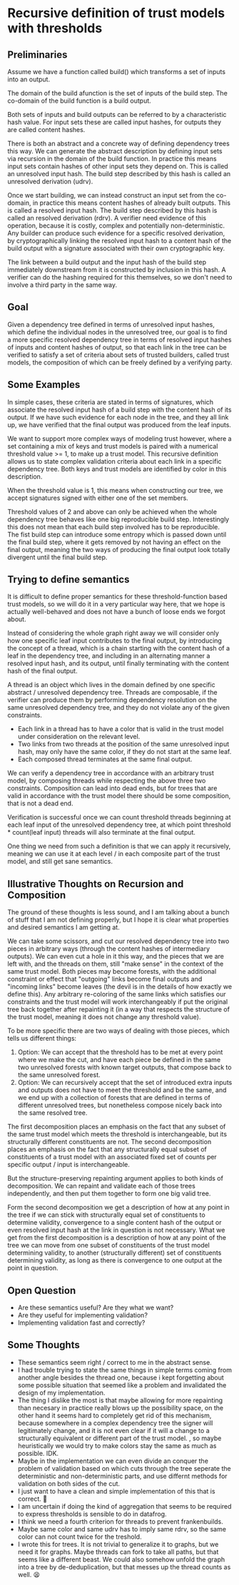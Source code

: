 # Recursive definition of trust models with thresholds


## Preliminaries

Assume we have a function called build() which transforms a set of inputs into an output.

The domain of the build afunction is the set of inputs of the build step.
The co-domain of the build function is a build output.

Both sets of inputs and build outputs can be referred to by a characteristic hash value.
For input sets these are called input hashes, for outputs they are called content hashes.

There is both an abstract and a concrete way of defining dependency trees this way.
We can generate the abstract description by defining input sets via recursion in the domain of the build function.
In practice this means input sets contain hashes of other input sets they depend on.
This is called an unresolved input hash. The build step described by this hash is called an unresolved derivation (udrv).

Once we start building, we can instead construct an input set from the co-domain, in practice this means content hashes of already built outputs.
This is called a resolved input hash. The build step described by this hash is called an resolved derivation (rdrv).
A verifier need evidence of this operation, because it is costly, complex and potentially non-deterministic.
Any builder can produce such evidence for a specific resolved derivation, by cryptographically linking the resolved input hash to a content hash of the build output with a signature associated with their own cryptographic key.

The link between a build output and the input hash of the build step immediately downstream from it is constructed by inclusion in this hash. A verifier can do the hashing required for this themselves, so we don't need to involve a third party in the same way. 

## Goal

Given a dependency tree defined in terms of unresolved input hashes, which define the individual nodes in the unresolved tree, our goal is to find a more specific resolved dependency tree in terms of resolved input hashes of inputs and content hashes of output, so that each link in the tree can be verified to satisfy a set of criteria about sets of trusted builders, called trust models, the composition of which can be freely defined by a verifying party.

## Some Examples

In simple cases, these criteria are stated in terms of signatures, which associate the resolved input hash of a build step with the content hash of its output.
If we have such evidence for each node in the tree, and they all link up, we have verified that the final output was produced from the leaf inputs.

We want to support more complex ways of modeling trust however, where a set containing a mix of keys and trust models is paired with a numerical threshold value >= 1, to make up a trust model. This recursive definition allows us to state complex validation criteria about each link in a specific dependency tree.
Both keys and trust models are identified by color in this description.

When the threshold value is 1, this means when constructing our tree, we accept signatures signed with either one of the set members.

Threshold values of 2 and above can only be achieved when the whole dependency tree behaves like one big reproducible build step.
Interestingly this does not mean that each build step involved has to be reproducible.
The fist build step can introduce some entropy which is passed down until the final build step, where it gets removed by not having an effect on the final output,
meaning the two ways of producing the final output look totally divergent until the final build step.

## Trying to define semantics

It is difficult to define proper semantics for these threshold-function based trust models, so we will do it in a very particular way here, that we hope is actually well-behaved and does not have a bunch of loose ends we forgot about.

Instead of considering the whole graph right away we will consider only how one specific leaf input contributes to the final output, by introducing the concept of
a thread, which is a chain starting with the content hash of a leaf in the dependency tree,
and including in an alternating manner a resolved input hash, and its output, until finally terminating with the content hash of the final output.

A thread is an object which lives in the domain defined by one specific abstract / unresolved dependency tree.
Threads are composable, if the verifier can produce them by performing dependency resolution on the same unresolved dependency tree, and they do not violate any of the given constraints.

* Each link in a thread has to have a color that is valid in the trust model under consideration on the relevant level.
* Two links from two threads at the position of the same unresolved input hash, may only have the same color, if they do not start at the same leaf.
* Each composed thread terminates at the same final output.

We can verify a dependency tree in accordance with an arbitrary trust model, by composing threads while respecting the above three two constraints.
Composition can lead into dead ends, but for trees that are valid in accordance with the trust model there should be some composition, that is not a dead end.

Verification is successful once we can count threshold threads beginning at each leaf input of the unresolved dependency tree,
at which point threshold * count(leaf input) threads will also terminate at the final output.

One thing we need from such a definition is that we can apply it recursively, meaning we can use it at each level / in each composite part of the trust model, and still get sane semantics.

## Illustrative Thoughts on Recursion and Composition 

The ground of these thoughts is less sound, and I am talking about a bunch of stuff that I am not defining properly, but I hope it is clear what properties and desired semantics I am getting at.

We can take some scissors, and cut our resolved dependency tree into two pieces in arbitrary ways (through the content hashes of intermediary outputs). We can even cut a hole in it this way, and the pieces that we are left with, and the threads on them, still "make sense" in the context of the same trust model.
Both pieces may become forests, with the additional constraint or effect that "outgoing" links become final outputs and "incoming links" become leaves (the devil is in the details of how exactly we define this).
Any arbitrary re-coloring of the same links which satisfies our constraints and the trust model will work interchangeably if put the original tree back together after repainting it (in a way that respects the structure of the trust model, meaning it does not change any threshold value).

To be more specific there are two ways of dealing with those pieces, which tells us different things:

1. Option: We can accept that the threshold has to be met at every point where we make the cut, and have each piece be defined in the same two unresolved forests with known target outputs, that compose back to the same unresolved forest.
2. Option: We can recursively accept that the set of introduced extra inputs and outputs does not have to meet the threshold and be the same, and we end up with a collection of forests that are defined in terms of different unresolved trees, but nonetheless compose nicely back into the same resolved tree.

The first decomposition places an emphasis on the fact that any subset of the same trust model which meets the threshold is interchangeable, but its structurally different constituents are not.
The second decomposition places an emphasis on the fact that any structurally equal subset of constituents of a trust model with an associated fixed set of counts per specific output / input is interchangeable.

But the structure-preserving repainting argument applies to both kinds of decomposition.
We can repaint and validate each of those trees independently, and then put them together to form one big valid tree.

Form the second decomposition we get a description of how at any point in the tree if we can stick with structurally equal set of constituents to determine validity, convergence to a single content hash of the output or even resolved input hash at the link in question is not necessary.
What we get from the first decomposition is a description of how at any point of the tree we can move from one subset of constituents of the trust model determining validity, to another (structurally different) set of constituents determining validity, as long as there is convergence to one output at the point in question.

## Open Question

* Are these semantics useful? Are they what we want?
* Are they useful for implementing validation?
* Implementing validation fast and correctly?

## Some Thoughts

* These semantics seem right / correct to me in the abstract sense.
* I had trouble trying to state the same things in simple terms coming from another angle besides the thread one, because i kept forgetting about some possible situation that seemed like a problem and invalidated the design of my implementation.
* The thing I dislike the most is that maybe allowing for more repainting than necesary in practice really blows up the possibility space, on the other hand it seems hard to completely get rid of this mechanism, because somewhere in a complex dependency tree the signer will legitimately change, and it is not even clear if it will a change to a structurally equivalent or different part of the trust model.
, so maybe heuristically we would try to make colors stay the same as much as possible. IDK.
* Maybe in the implementation we can even divide an conquer the problem of validation based on which cuts through the tree seperate the deterministic and non-deterministic parts, and use differnt methods for validation on both sides of the cut.
* I just want to have a clean and simple implementation of this that is correct. 🥲
* I am uncertain if doing the kind of aggregation that seems to be required to express thresholds is sensible to do in datafrog.
* I think we need a fourth criterion for threads to prevent frankenbuilds.
* Maybe same color and same udrv has to imply same rdrv, so the same color can not count twice for the treshold.
* I wrote this for trees. It is not trivial to generalize it to graphs, but we need it for graphs. Maybe threads can fork to take all paths, but that seems like a different beast. We could also somehow unfold the graph into a tree by de-deduplication, but that messes up the thread counts as well. 😫